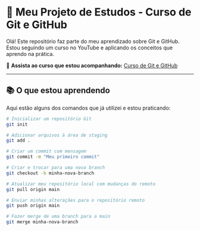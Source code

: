 # 📌 Meu Projeto de Estudos - Curso de Git e GitHub  

Olá! Este repositório faz parte do meu aprendizado sobre Git e GitHub.  
Estou seguindo um curso no YouTube e aplicando os conceitos que aprendo na prática.  

🎥 **Assista ao curso que estou acompanhando:** [Curso de Git e GitHub](https://www.youtube.com/watch?v=kB5e-gTAl_s)  

---

## 📚 O que estou aprendendo  

Aqui estão alguns dos comandos que já utilizei e estou praticando:  

```bash
# Inicializar um repositório Git
git init

# Adicionar arquivos à área de staging
git add .

# Criar um commit com mensagem
git commit -m "Meu primeiro commit"

# Criar e trocar para uma nova branch
git checkout -b minha-nova-branch

# Atualizar meu repositório local com mudanças do remoto
git pull origin main

# Enviar minhas alterações para o repositório remoto
git push origin main

# Fazer merge de uma branch para a main
git merge minha-nova-branch
